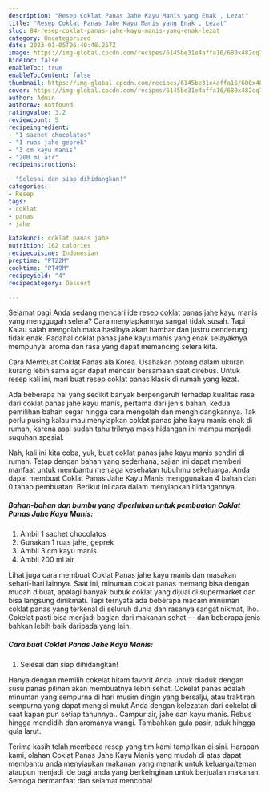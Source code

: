 ```yaml
---
description: "Resep Coklat Panas Jahe Kayu Manis yang Enak , Lezat"
title: "Resep Coklat Panas Jahe Kayu Manis yang Enak , Lezat"
slug: 84-resep-coklat-panas-jahe-kayu-manis-yang-enak-lezat
category: Uncategorized
date: 2023-01-05T06:40:48.257Z
image: https://img-global.cpcdn.com/recipes/6145be31e4affa16/680x482cq70/coklat-panas-jahe-kayu-manis-foto-resep-utama.jpg
hideToc: false
enableToc: true
enableTocContent: false
thumbnail: https://img-global.cpcdn.com/recipes/6145be31e4affa16/680x482cq70/coklat-panas-jahe-kayu-manis-foto-resep-utama.jpg
cover: https://img-global.cpcdn.com/recipes/6145be31e4affa16/680x482cq70/coklat-panas-jahe-kayu-manis-foto-resep-utama.jpg
author: Admin
authorAv: notfound
ratingvalue: 3.2
reviewcount: 5
recipeingredient:
- "1 sachet chocolatos"
- "1 ruas jahe geprek"
- "3 cm kayu manis"
- "200 ml air"
recipeinstructions:

- "Selesai dan siap dihidangkan!"
categories:
- Resep
tags:
- coklat
- panas
- jahe

katakunci: coklat panas jahe 
nutrition: 162 calories
recipecuisine: Indonesian
preptime: "PT22M"
cooktime: "PT49M"
recipeyield: "4"
recipecategory: Dessert

---
```



Selamat pagi Anda sedang mencari ide resep coklat panas jahe kayu manis yang menggugah selera? Cara menyiapkannya sangat tidak susah. Tapi Kalau salah mengolah maka hasilnya akan hambar dan justru cenderung tidak enak. Padahal coklat panas jahe kayu manis yang enak selayaknya mempunyai aroma dan rasa yang dapat memancing selera kita.


Cara Membuat Coklat Panas ala Korea. Usahakan potong dalam ukuran kurang lebih sama agar dapat mencair bersamaan saat direbus. Untuk resep kali ini, mari buat resep coklat panas klasik di rumah yang lezat.

Ada beberapa hal yang sedikit banyak berpengaruh terhadap kualitas rasa dari coklat panas jahe kayu manis, pertama dari jenis bahan, kedua pemilihan bahan segar hingga cara mengolah dan menghidangkannya. Tak perlu pusing kalau mau menyiapkan coklat panas jahe kayu manis enak di rumah, karena asal sudah tahu triknya maka hidangan ini mampu menjadi suguhan spesial.


Nah, kali ini kita coba, yuk, buat coklat panas jahe kayu manis sendiri di rumah. Tetap dengan bahan yang sederhana, sajian ini dapat memberi manfaat untuk membantu menjaga kesehatan tubuhmu sekeluarga. Anda dapat membuat Coklat Panas Jahe Kayu Manis menggunakan 4 bahan dan 0 tahap pembuatan. Berikut ini cara dalam menyiapkan hidangannya.

<!--inarticleads1-->

##### Bahan-bahan dan bumbu yang diperlukan untuk pembuatan Coklat Panas Jahe Kayu Manis:

1. Ambil 1 sachet chocolatos
1. Gunakan 1 ruas jahe, geprek
1. Ambil 3 cm kayu manis
1. Ambil 200 ml air


Lihat juga cara membuat Coklat Panas jahe kayu manis dan masakan sehari-hari lainnya. Saat ini, minuman coklat panas memang bisa dengan mudah dibuat, apalagi banyak bubuk coklat yang dijual di supermarket dan bisa langsung dinikmati. Tapi ternyata ada beberapa macam minuman coklat panas yang terkenal di seluruh dunia dan rasanya sangat nikmat, lho. Cokelat pasti bisa menjadi bagian dari makanan sehat — dan beberapa jenis bahkan lebih baik daripada yang lain. 

<!--inarticleads2-->

##### Cara buat Coklat Panas Jahe Kayu Manis:


1. Selesai dan siap dihidangkan!

Hanya dengan memilih cokelat hitam favorit Anda untuk diaduk dengan susu panas pilihan akan membuatnya lebih sehat. Cokelat panas adalah minuman yang sempurna di hari musim dingin yang bersalju, atau traktiran sempurna yang dapat mengisi mulut Anda dengan kelezatan dari cokelat di saat kapan pun setiap tahunnya.. Campur air, jahe dan kayu manis. Rebus hingga mendidih dan aromanya wangi. Tambahkan gula pasir, aduk hingga gula larut. 

Terima kasih telah membaca resep yang tim kami tampilkan di sini. Harapan kami, olahan Coklat Panas Jahe Kayu Manis yang mudah di atas dapat membantu anda menyiapkan makanan yang menarik untuk keluarga/teman ataupun menjadi ide bagi anda yang berkeinginan untuk berjualan makanan. Semoga bermanfaat dan selamat mencoba!
